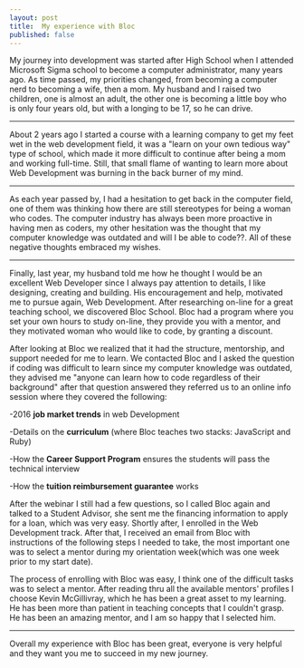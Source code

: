 ```yaml
---
layout: post
title:  My experience with Bloc
published: false
---
```


My journey into development was started after High School when I attended Microsoft Sigma school to become a computer administrator, many years ago. As time passed, my priorities changed, from becoming a computer nerd to becoming a wife, then a mom. My husband and I raised two children, one is almost an adult, the other one is becoming a little boy who is only four years old, but with a longing to be 17, so he can drive.

------------------------------------------
About 2 years ago I started a course with a learning company to get my feet wet in the web development field, it was a "learn on your own tedious way" type of school, which made it more difficult to continue after being a mom and working full-time. Still, that small flame of wanting to learn more about Web Development was burning in the back burner of my mind.

-------------------------------------------
As each year passed by, I had a hesitation to get back in the computer field, one of them was thinking how there are still stereotypes for being a woman who codes. The computer industry has always been more proactive in having men as coders, my other hesitation was the thought that my computer knowledge was outdated and will I be able to code??. All of these negative thoughts embraced my wishes.

-----------------------------------------
Finally, last year, my husband told me how he thought I would be an excellent Web Developer since I always pay attention to details, I like designing, creating and building. His encouragement and help, motivated me to pursue again, Web Development. After researching on-line for a great teaching school, we discovered Bloc School. Bloc had a program where you set your own hours to study on-line, they provide you with a mentor, and they motivated woman who would like to code, by granting a discount.



 After looking at Bloc we realized that it had the structure, mentorship, and support needed for me to learn. We contacted Bloc and I asked the question if coding was difficult to learn since my computer knowledge was outdated, they advised me "anyone can learn how to code regardless of their background" after that question answered they referred us to an online info session where they covered the following:

 -2016 **job market trends** in web Development

-Details on the **curriculum** (where Bloc teaches two stacks: JavaScript and Ruby)

-How the **Career Support Program** ensures the students will pass the technical interview

-How the **tuition reimbursement guarantee** works

After the webinar I still had a few questions, so I called Bloc again and talked to a Student Advisor, she sent me the financing information to apply for a loan, which was very easy. Shortly after, I enrolled in the Web Development track. After that, I received an email from Bloc with instructions of the following steps I needed to take, the most important one was to select a mentor during my orientation week(which was one week prior to my start date).

The process of enrolling with Bloc was easy, I think one of the difficult tasks was to select a mentor.
After reading thru all the available mentors' profiles I choose Kevin McGillivray, which he has been a great asset to my learning. He has been more than patient in teaching concepts that I couldn't grasp. He has been an amazing mentor, and I am so happy that I selected him.

---------------------------------

Overall my experience with Bloc has been great, everyone is very helpful and they want you me to succeed in my new journey.
